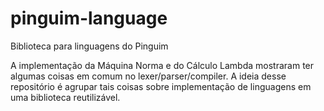 # pinguim-language
Biblioteca para linguagens do Pinguim

A implementação da Máquina Norma e do Cálculo Lambda mostraram ter algumas
coisas em comum no lexer/parser/compiler. A ideia desse repositório é agrupar
tais coisas sobre implementação de linguagens em uma biblioteca reutilizável.
